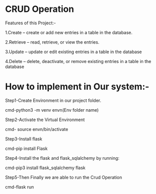 # CRUD Operation

Features of this Project:-

1.Create – create or add new entries in a table in the database.

2.Retrieve – read, retrieve, or view the entries.

3.Update – update or edit existing entries in a table in the database

4.Delete – delete, deactivate, or remove existing entries in a table in the database

# How to implement in Our system:-

Step1-Create Environment in our project folder.

cmd-python3 -m venv envn(Env folder name)

Step2-Activate the Virtual Environment

cmd- source envn/bin/activate

Step3-Install flask 

cmd-pip install Flask

Step4-Install the  flask and flask_sqlalchemy by running:

cmd-pip3 install flask_sqlalchemy flask

Step5-Then Finally we are able to run the Crud Operation

cmd-flask run


